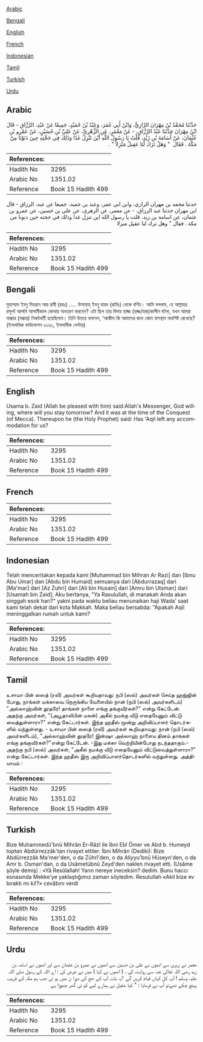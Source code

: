 [Arabic](#arabic)

[Bengali](#bengali)

[English](#english)

[French](#french)

[Indonesian](#indonesian)

[Tamil](#tamil)

[Turkish](#turkish)

[Urdu](#urdu)

## Arabic


<div dir="rtl" lang="ar" style={{fontSize:'larger',backgroundColor:'#f8f9fa',padding:20}}>
حَدَّثَنَا مُحَمَّدُ بْنُ مِهْرَانَ الرَّازِيُّ، وَابْنُ أَبِي عُمَرَ، وَعَبْدُ بْنُ حُمَيْدٍ، جَمِيعًا عَنْ عَبْدِ، الرَّزَّاقِ - قَالَ ابْنُ مِهْرَانَ حَدَّثَنَا عَبْدُ الرَّزَّاقِ، - عَنْ مَعْمَرٍ، عَنِ الزُّهْرِيِّ، عَنْ عَلِيِّ بْنِ حُسَيْنٍ، عَنْ عَمْرِو بْنِ عُثْمَانَ، عَنْ أُسَامَةَ بْنِ زَيْدٍ، قُلْتُ يَا رَسُولَ اللَّهِ أَيْنَ تَنْزِلُ غَدًا وَذَلِكَ فِي حَجَّتِهِ حِينَ دَنَوْنَا مِنْ مَكَّةَ ‏.‏ فَقَالَ ‏ "‏ وَهَلْ تَرَكَ لَنَا عَقِيلٌ مَنْزِلاً ‏"‏ ‏.‏
</div>
<div style={{backgroundColor:'#f8f9fa',padding:20, marginBottom: 10}}><table> <thead> <tr> <th>References:</th> <th></th> </tr> </thead> <tbody><tr><td>Hadith No</td><td>3295</td></tr><tr><td>Arabic No</td><td>1351.02</td></tr><tr><td>Reference</td><td>Book 15 Hadith 499</td></tr></tbody></table></div>


<div dir="rtl" lang="ar" style={{fontSize:'larger',backgroundColor:'#f8f9fa',padding:20}}>
حدثنا محمد بن مهران الرازي، وابن ابي عمر، وعبد بن حميد، جميعا عن عبد، الرزاق - قال ابن مهران حدثنا عبد الرزاق، - عن معمر، عن الزهري، عن علي بن حسين، عن عمرو بن عثمان، عن اسامة بن زيد، قلت يا رسول الله اين تنزل غدا وذلك في حجته حين دنونا من مكة . فقال " وهل ترك لنا عقيل منزلا
</div>
<div style={{backgroundColor:'#f8f9fa',padding:20, marginBottom: 10}}><table> <thead> <tr> <th>References:</th> <th></th> </tr> </thead> <tbody><tr><td>Hadith No</td><td>3295</td></tr><tr><td>Arabic No</td><td>1351.02</td></tr><tr><td>Reference</td><td>Book 15 Hadith 499</td></tr></tbody></table></div>

## Bengali


<div dir="ltr" lang="bn" style={{fontSize:'larger',backgroundColor:'#f8f9fa',padding:20}}>
মুহাম্মাদ ইবনু মিহরান আর রাযী (রহঃ) ..... উসামাহ্ ইবনু যায়দ (রাযিঃ) থেকে বর্ণিত। আমি বললাম, হে আল্লাহর রসূল! আপনি আগামীকাল কোথায় অবতরণ করবেন? এটা ছিল তার বিদায় হাজ্জ (হজ্জ/হজ)কালীন ঘটনা, যখন আমরা মাক্কার (মক্কার) নিকটবর্তী হয়েছিলাম। তিনি উত্তরে বললেন, ‘আকীল কি আমাদের জন্য কোন বাসস্থান অবশিষ্ট রেখেছে? (ইসলামিক ফাউন্ডেশন ৩১৬১, ইসলামীক সেন্টার)
</div>
<div style={{backgroundColor:'#f8f9fa',padding:20, marginBottom: 10}}><table> <thead> <tr> <th>References:</th> <th></th> </tr> </thead> <tbody><tr><td>Hadith No</td><td>3295</td></tr><tr><td>Arabic No</td><td>1351.02</td></tr><tr><td>Reference</td><td>Book 15 Hadith 499</td></tr></tbody></table></div>

## English


<div dir="ltr" lang="en" style={{fontSize:'larger',backgroundColor:'#f8f9fa',padding:20}}>
Usama b. Zaid (Allah be pleased with him) said:Allah's Messenger, God willing, where will you stay tomorrow? And it was at the time of the Conquest (of Mecca). Thereupon he (the Holy Prophet) said: Has 'Aqil left any accommodation for us?
</div>
<div style={{backgroundColor:'#f8f9fa',padding:20, marginBottom: 10}}><table> <thead> <tr> <th>References:</th> <th></th> </tr> </thead> <tbody><tr><td>Hadith No</td><td>3295</td></tr><tr><td>Arabic No</td><td>1351.02</td></tr><tr><td>Reference</td><td>Book 15 Hadith 499</td></tr></tbody></table></div>

## French


<div dir="ltr" lang="fr" style={{fontSize:'larger',backgroundColor:'#f8f9fa',padding:20}}>

</div>
<div style={{backgroundColor:'#f8f9fa',padding:20, marginBottom: 10}}><table> <thead> <tr> <th>References:</th> <th></th> </tr> </thead> <tbody><tr><td>Hadith No</td><td>3295</td></tr><tr><td>Arabic No</td><td>1351.02</td></tr><tr><td>Reference</td><td>Book 15 Hadith 499</td></tr></tbody></table></div>

## Indonesian


<div dir="ltr" lang="id" style={{fontSize:'larger',backgroundColor:'#f8f9fa',padding:20}}>
Telah menceritakan kepada kami [Muhammad bin Mihran Ar Razi] dan [Ibnu Abu Umar] dan [Abdu bin Humaid] semuanya dari [Abdurrazaq] dari [Ma'mar] dari [Az Zuhri] dari [Ali bin Husain] dari [Amru bin Utsman] dari [Usamah bin Zaid]; Aku bertanya, "Ya Rasulullah, di manakah Anda akan singgah esok hari?" yakni pada waktu beliau menunaikan haji Wada' saat kami telah dekat dari kota Makkah. Maka beliau bersabda: "Apakah Aqil meninggalkan rumah untuk kami?
</div>
<div style={{backgroundColor:'#f8f9fa',padding:20, marginBottom: 10}}><table> <thead> <tr> <th>References:</th> <th></th> </tr> </thead> <tbody><tr><td>Hadith No</td><td>3295</td></tr><tr><td>Arabic No</td><td>1351.02</td></tr><tr><td>Reference</td><td>Book 15 Hadith 499</td></tr></tbody></table></div>

## Tamil


<div dir="ltr" lang="ta" style={{fontSize:'larger',backgroundColor:'#f8f9fa',padding:20}}>
உசாமா பின் ஸைத் (ரலி) அவர்கள் கூறியதாவது: நபி (ஸல்) அவர்கள் செய்த ஹஜ்ஜின் போது, நாங்கள் மக்காவை நெருங்கிய வேளையில் நான் (நபி (ஸல்) அவர்களிடம்) "அல்லாஹ்வின் தூதரே! தாங்கள் நாளை எங்கு தங்குவீர்கள்?" என்று கேட்டேன். அதற்கு அவர்கள், "(அபூதாலிபின் மகன்) அகீல் நமக்கு வீடு எதையேனும் விட்டு வைத்துள்ளாரா?" என்று கேட்டார்கள். இந்த ஹதீஸ் மூன்று அறிவிப்பாளர் தொடர்களில் வந்துள்ளது. - உசாமா பின் ஸைத் (ரலி) அவர்கள் கூறியதாவது: நான் (நபி (ஸல்) அவர்களிடம்), "அல்லாஹ்வின் தூதரே! இன்ஷா அல்லாஹ் நாளைய தினம் தாங்கள் எங்கு தங்குவீர்கள்?"என்று கேட்டேன். -இது மக்கா வெற்றியின்போது நடந்ததாகும்.- அதற்கு நபி (ஸல்) அவர்கள், "அகீல் நமக்கு வீடு எதையேனும் விட்டுவைத்துள்ளாரா?" என்று கேட்டார்கள். இந்த ஹதீஸ் இரு அறிவிப்பாளர்தொடர்களில் வந்துள்ளது. அத்தியாயம் :
</div>
<div style={{backgroundColor:'#f8f9fa',padding:20, marginBottom: 10}}><table> <thead> <tr> <th>References:</th> <th></th> </tr> </thead> <tbody><tr><td>Hadith No</td><td>3295</td></tr><tr><td>Arabic No</td><td>1351.02</td></tr><tr><td>Reference</td><td>Book 15 Hadith 499</td></tr></tbody></table></div>

## Turkish


<div dir="ltr" lang="tr" style={{fontSize:'larger',backgroundColor:'#f8f9fa',padding:20}}>
Bize Muhammedü'bnü Mihrân Er-Râzî ile îbni Ebî Ömer ve Abd b. Humeyd toptan Abdürrezzâk'tan rivayet ettiler. İbni Mihrân (Dediki): Bize Abdürrezzâk Ma'mer'den, o da Zührî'den, o da Aliyyu'bnü Hüseyn'den, o da Amr b. Osman'dan, o da Usâmetübnü Zeyd'den naklen rivayet etti. (Usâme şöyle demiş) : «Yâ Resûlallah! Yarın nereye ineceksin? dedim. Bunu haccı esnasında Mekke'ye yaklaştığımız zaman söyledim. Resulullah «Akil bize ev bıraktı mı ki!?» cevâbını verdi
</div>
<div style={{backgroundColor:'#f8f9fa',padding:20, marginBottom: 10}}><table> <thead> <tr> <th>References:</th> <th></th> </tr> </thead> <tbody><tr><td>Hadith No</td><td>3295</td></tr><tr><td>Arabic No</td><td>1351.02</td></tr><tr><td>Reference</td><td>Book 15 Hadith 499</td></tr></tbody></table></div>

## Urdu


<div dir="rtl" lang="ur" style={{fontSize:'larger',backgroundColor:'#f8f9fa',padding:20}}>
معمر نے زہری سے انھوں نے علی بن حسین سے انھوں نے عمرو بن عثمان سے اور انھوں نے اسامہ بن زید رضی اللہ تعالیٰ عنہ سے روایت کی ، ( انھوں نے کہا ) میں نے عرض کی : اے اللہ کے رسول صلی اللہ علیہ وسلم ! آپ کل کہاں قیام کریں گے ؟یہ بات آپ کے حج کے دورا ن میں ہو ئی جب ہم مکہ کے قریب پہنچ چکے تھےتو آپ نے فرمایا : " کیا عقیل نے ہمارے لیے کو ئی گھر چھوڑا ہے
</div>
<div style={{backgroundColor:'#f8f9fa',padding:20, marginBottom: 10}}><table> <thead> <tr> <th>References:</th> <th></th> </tr> </thead> <tbody><tr><td>Hadith No</td><td>3295</td></tr><tr><td>Arabic No</td><td>1351.02</td></tr><tr><td>Reference</td><td>Book 15 Hadith 499</td></tr></tbody></table></div>